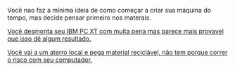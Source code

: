 Você nao faz a mínima ideia de como começar a criar sua máquina do tempo, mas decide pensar primeiro nos materais.

[Você desmonta seu IBM PC XT com muita pena mas parece mais provavel que isso dê algum resultado.](computador/computador.md)

[Você vai a um aterro local e pega material reciclável, não tem porque correr o risco com seu computador.](reciclaveis/reciclaveis.md)
